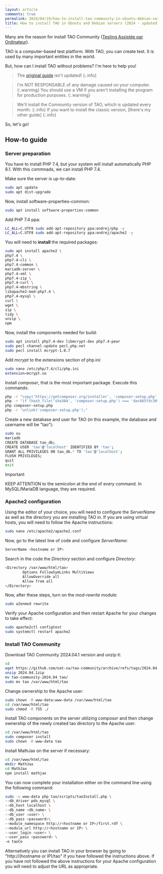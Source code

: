 ```yaml
---
layout: article
comments: true
permalink: 2024/04/19/how-to-install-tao-community-in-ubuntu-debian-servers/
title: How to install TAO in Ubuntu and Debian servers (2024 - updated guide)
---
```


Many are the reason for install TAO Community ([Testing Assistée par Ordinateur](https://taotesting.com)).

TAO is a computer-based test platform. With TAO, you can create test. It is used by many important entities in the world.

But, how can I install TAO without problems? I'm here to help you!

> The [original guide](https://www.taotesting.com/user-guide/installation-and-upgrade/ubuntu-and-debian/) isn't updated! {:.info}

> I'm NOT RESPONSABLE of any damage caused on your computer. {:.warning}
> You should use a VM if you aren't installing the program for production purposes. {:.warning}

> We'll install the Community version of TAO, which is updated every month. {:.info}
> If you want to install the classic version, [there's my other guide] {:.info}

So, let's go!

## How-to guide

### Server preparation

You have to install PHP 7.4, but your system will install automatically PHP 8.1.
With this commnads, we can install PHP 7.4.

Make sure the server is up-to-date:
```sh
sudo apt update
sudo apt dist-upgrade
```

Now, install software-properties-common:
```sh
sudo apt install software-properties-common
```

Add PHP 7.4 ppa:
```sh
LC_ALL=C.UTF8 sudo add-apt-repository ppa:ondrej/php -y
LC_ALL=C.UTF8 sudo add-apt-repository ppa:ondrej/apache2 -y
```

You will need to **install** the required packages:
```sh
sudo apt install apache2 \
php7.4 \
php7.4-cli \
php7.4-common \
mariadb-server \
php7.4-xml \
php7.4-zip \
php7.4-curl \
php7.4-mbstring \
libapache2-mod-php7.4 \
php7.4-mysql \
curl \
wget \
zip \
tidy \
unzip \
npm
```

Now, install the components needed for build:
```sh
sudo apt install php7.4-dev libmcrypt-dev php7.4-pear
sudo pecl channel-update pecl.php.net
sudo pecl install mcrypt-1.0.7
```

Add *mcrypt* to the extensions section of php.ini:
```sh
sudo nano /etc/php/7.4/cli/php.ini
extension=mcrypt.so
```

Install *composer*, that is the most important package. Execute this commands:
```sh
php -r "copy('https://getcomposer.org/installer', 'composer-setup.php');"
php -r "if (hash_file('sha384', 'composer-setup.php') === 'dac665fdc30fdd8ec78b38b9800061b4150413ff2e3b6f88543c636f7cd84f6db9189d43a81e5503cda447da73c7e5b6') { echo 'Installer verified'; } else { echo 'Installer corrupt'; unlink('composer-setup.php'); } echo PHP_EOL;"
php composer-setup.php
php -r "unlink('composer-setup.php');"
```

Create a new database and user for TAO (in this example, the database and username will be "tao"):
```sh
sudo su
mariadb
CREATE DATABASE tao_db;
CREATE USER 'tao'@'localhost' IDENTIFIED BY 'tao';
GRANT ALL PRIVILEGES ON tao_db.* TO 'tao'@'localhost';
FLUSH PRIVILEGES;
quit
exit
```

> [!IMPORTANT]
> KEEP ATTENTION to the semicolon at the end of every command. In MySQL/MariaDB language, they are required.


### Apache2 configuration

Using the editor of your choice, you will need to configure the *ServerName* as well as the directory you are installing TAO in.
If you are using virtual hosts, you will need to follow the Apache instructions:
```sh
sudo nano /etc/apache2/apache2.conf
```

Now, go to the latest line of code and configure *ServerName*:
```sh
ServerName <hostname or IP>
```

Search in the code the *Directory* section and configure *Directory*:
```sh
<Directory /var/www/html/tao>
        Options FollowSymLinks MultiViews
        AllowOverride all
        Allow from all
</Directory>
```

Now, after these steps, turn on the *mod-rewrite* module:
```sh
sudo a2enmod rewrite
```

Verify your Apache configuration and then restart Apache for your changes to take effect:
```sh
sudo apache2ctl configtest
sudo systemctl restart apache2
```


### Install TAO Community

Download TAO Community 2024.04.1 version and unzip it:
```sh
cd
wget https://github.com/oat-sa/tao-community/archive/refs/tags/2024.04.1.zip
unzip 2024.04.1zip
mv tao-community-2024.04 tao/
sudo mv tao /var/www/html/tao
```

Change ownership to the Apache user:
```sh
sudo chown -R www-data:www-data /var/www/html/tao
cd /var/www/html/tao
sudo chmod -R 755 ./
```

Install TAO components on the server utilizing *composer* and then change ownership of the newly created tao directory to the Apache user:
```sh
cd /var/www/html/tao
sudo composer install
sudo chown -R www-data tao
```

Install MathJax on the server if necessary:
```sh
cd /var/www/html/tao
mkdir MathJax
cd MathJax
npm install mathjax
```

You can now complete your installation either on the command line using the following command:
```sh
sudo -u www-data php tao/scripts/taoInstall.php \
--db_driver pdo_mysql \
--db_host localhost \
--db_name <db_name> \
--db_user <user> \
--db_pass <password>\
--module_namespace http://<hostname or IP>/first.rdf \
--module_url http://<hostname or IP> \
--user_login <user> \
--user_pass <password> \
-e taoCe
```

Alternatively you can install TAO in your browser by going to "http://(hostname or IP)/tao" if you have followed the instructions above. If you have not followed the above instructions for your Apache configuration you will need to adjust the URL as appropriate.
